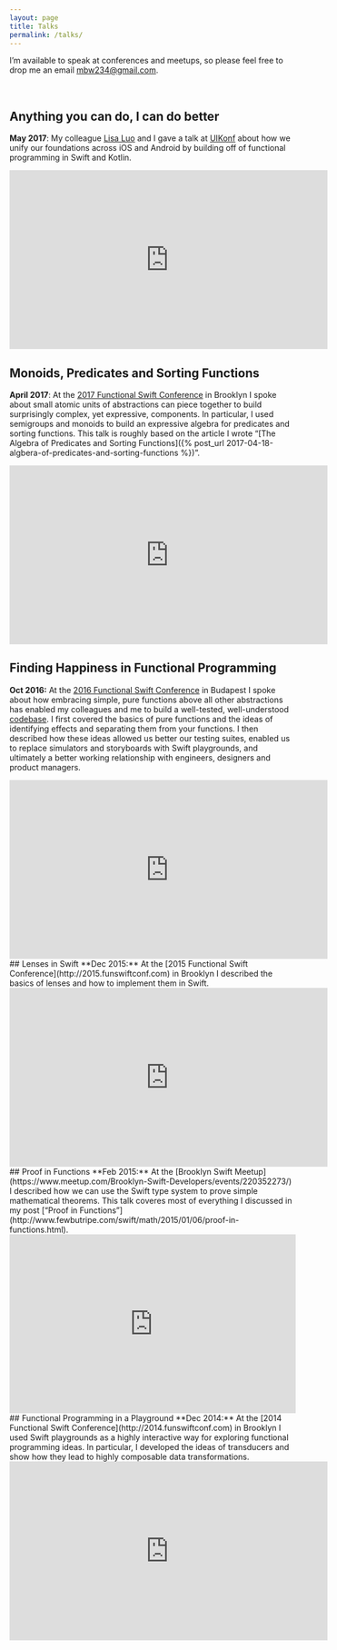 ```yaml
---
layout: page
title: Talks
permalink: /talks/
---
```


I’m available to speak at conferences and meetups, so please feel free to drop me an email mbw234@gmail.com.

<br>

## Anything you can do, I can do better

**May 2017**: My colleague [Lisa Luo](http://www.twitter.com/luoser) and I gave a talk at [UIKonf](http://www.uikonf.com) about how we unify our foundations across iOS and Android by building off of functional programming in Swift and Kotlin. 

<iframe width="560" height="315" src="https://www.youtube.com/embed/_DuGaAkQSnM" frameborder="0" allowfullscreen></iframe>

<br>

## Monoids, Predicates and Sorting Functions
**April 2017**: At the [2017 Functional Swift Conference](http://2017.funswiftconf.com) in Brooklyn I spoke about small atomic units of abstractions can piece together to build surprisingly complex, yet expressive, components. In particular, I used semigroups and monoids to build an expressive algebra for predicates and sorting functions. This talk is roughly based on the article I wrote “[The Algebra of Predicates and Sorting Functions]({% post_url 2017-04-18-algbera-of-predicates-and-sorting-functions %})”.

<iframe width="560" height="315" src="https://www.youtube.com/embed/VFPhPOnPiTY" frameborder="0" allowfullscreen></iframe>

<br>

## Finding Happiness in Functional Programming
**Oct 2016:** At the [2016 Functional Swift Conference](http://2016.funswiftconf.com) in Budapest I spoke about how embracing simple, pure functions above all other abstractions has enabled my colleagues and me to build a well-tested, well-understood [codebase](https://kickstarter.engineering/open-sourcing-our-android-and-ios-apps-6891be909fcd). I first covered the basics of pure functions and the ideas of identifying effects and separating them from your functions. I then described how these ideas allowed us better our testing suites, enabled us to replace simulators and storyboards with Swift playgrounds, and ultimately a better working relationship with engineers, designers and product managers.

<iframe width="560" height="315" src="https://www.youtube.com/embed/A0VaIKK2ijM" frameborder="0" allowfullscreen></iframe>

<br>
## Lenses in Swift
**Dec 2015:** At the [2015 Functional Swift Conference](http://2015.funswiftconf.com) in Brooklyn I described the basics of lenses and how to implement them in Swift.

<iframe width="560" height="315" src="https://www.youtube.com/embed/ofjehH9f-CU" frameborder="0" allowfullscreen></iframe>

<br>
## Proof in Functions
**Feb 2015:** At the [Brooklyn Swift Meetup](https://www.meetup.com/Brooklyn-Swift-Developers/events/220352273/) I described how we can use the Swift type system to prove simple mathematical theorems. This talk coveres most of everything I discussed in my post [“Proof in Functions”](http://www.fewbutripe.com/swift/math/2015/01/06/proof-in-functions.html).

<iframe src="https://player.vimeo.com/video/121953811" width="560" height="315" style="max-width: 100%;" frameborder="0" webkitallowfullscreen mozallowfullscreen allowfullscreen></iframe>

<br>
## Functional Programming in a Playground
**Dec 2014:** At the [2014 Functional Swift Conference](http://2014.funswiftconf.com) in Brooklyn I used Swift playgrounds as a highly interactive way for exploring functional programming ideas. In particular, I developed the ideas of transducers and show how they lead to highly composable data transformations.

<iframe width="560" height="315" src="https://www.youtube.com/embed/estNbh2TF3E" frameborder="0" allowfullscreen></iframe>
